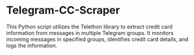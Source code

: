 # Telegram-CC-Scraper
This Python script utilizes the Telethon library to extract credit card information from messages in multiple Telegram groups. It monitors incoming messages in specified groups, identifies credit card details, and logs the information.
